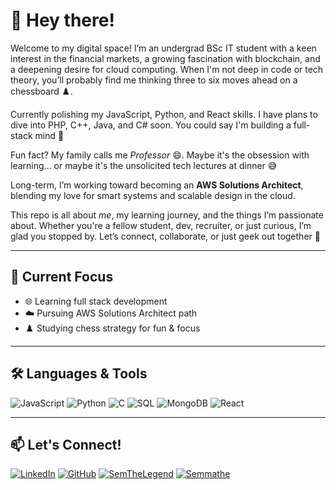 # 👋 Hey there!

Welcome to my digital space! 
I’m an undergrad BSc IT student with a keen interest in the financial markets, a growing fascination with blockchain, and a deepening desire for cloud computing. 
When I'm not deep in code or tech theory, you’ll probably find me thinking three to six moves ahead on a chessboard ♟️.

Currently polishing my JavaScript, Python, and React skills. I have plans to dive into PHP, C++, Java, and C# soon. You could say I'm building a full-stack mind 🧠

Fun fact? My family calls me *Professor* 😄. Maybe it's the obsession with learning… or maybe it's the unsolicited tech lectures at dinner 😅

Long-term, I’m working toward becoming an **AWS Solutions Architect**, blending my love for smart systems and scalable design in the cloud.

This repo is all about *me*, my learning journey, and the things I’m passionate about. Whether you're a fellow student, dev, recruiter, or just curious, I’m glad you stopped by.
Let’s connect, collaborate, or just geek out together 🤍

---

## 🚀 Current Focus  
- 🌐 Learning full stack development  
- ☁️ Pursuing AWS Solutions Architect path  
- ♟️ Studying chess strategy for fun & focus  

---

## 🛠 Languages & Tools

![JavaScript](https://img.shields.io/badge/JavaScript-F7DF1E?style=for-the-badge&logo=javascript&logoColor=000)
![Python](https://img.shields.io/badge/Python-3776AB?style=for-the-badge&logo=python&logoColor=white)
![C](https://img.shields.io/badge/C-00599C?style=for-the-badge&logo=c&logoColor=white)
![SQL](https://img.shields.io/badge/SQL-4479A1?style=for-the-badge&logo=postgresql&logoColor=white)
![MongoDB](https://img.shields.io/badge/MongoDB-4EA94B?style=for-the-badge&logo=mongodb&logoColor=white)
![React](https://img.shields.io/badge/React-20232A?style=for-the-badge&logo=react&logoColor=61DAFB)

---

## 📫 Let's Connect!

[![LinkedIn]([https://img.shields.io/badge/LinkedIn-Connect-blue?style=for-the-badge&logo=linkedin)](https://www.linkedin.com/](https://www.linkedin.com/in/semukelo-mathe/))
[![GitHub](https://img.shields.io/badge/GitHub-Follow-black?style=for-the-badge&logo=github)](https://github.com/SemukeloMathe)
[![SemTheLegend]()](https://www.chess.com/member/semthelegend)
[![Semmathe]()](https://lichess.org/@/Semmathe)

